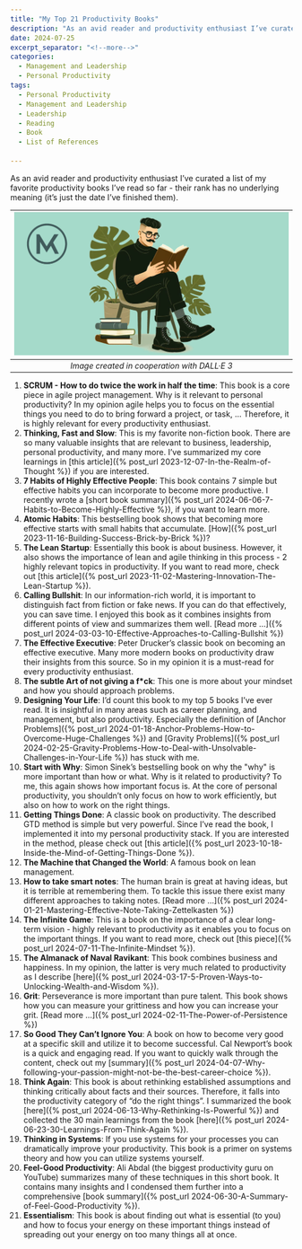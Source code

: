 ```yaml
---
title: "My Top 21 Productivity Books"
description: "As an avid reader and productivity enthusiast I’ve curated a list of my favorite productivity books I’ve read so far - their rank has no underlying meaning (it’s just the date I’ve finished them)."
date: 2024-07-25
excerpt_separator: "<!--more-->"
categories:
  - Management and Leadership
  - Personal Productivity
tags:
  - Personal Productivity
  - Management and Leadership
  - Leadership
  - Reading
  - Book
  - List of References

---
```


As an avid reader and productivity enthusiast I’ve curated a list of my favorite productivity books I’ve read so far - their rank has no underlying meaning (it’s just the date I’ve finished them).

| ![image](/assets/images/MK_Reading.PNG) |
|:--:|
| *Image created in cooperation with DALL·E 3* |

1. **SCRUM - How to do twice the work in half the time**: This book is a core piece in agile project management. Why is it relevant to personal productivity? In my opinion agile helps you to focus on the essential things you need to do to bring forward a project, or task, … Therefore, it is highly relevant for every productivity enthusiast.
2. **Thinking, Fast and Slow**: This is my favorite non-fiction book. There are so many valuable insights that are relevant to business, leadership, personal productivity, and many more. I’ve summarized my core learnings in [this article]({% post_url 2023-12-07-In-the-Realm-of-Thought %}) if you are interested.
3. **7 Habits of Highly Effective People**: This book contains 7 simple but effective habits you can incorporate to become more productive. I recently wrote a [short book summary]({% post_url 2024-06-06-7-Habits-to-Become-Highly-Effective %}), if you want to learn more.
4. **Atomic Habits**: This bestselling book shows that becoming more effective starts with small habits that accumulate. [How]({% post_url 2023-11-16-Building-Success-Brick-by-Brick %})?
5. **The Lean Startup**: Essentially this book is about business. However, it also shows the importance of lean and agile thinking in this process - 2 highly relevant topics in productivity. If you want to read more, check out [this article]({% post_url 2023-11-02-Mastering-Innovation-The-Lean-Startup %}).
6. **Calling Bullshit**: In our information-rich world, it is important to distinguish fact from fiction or fake news. If you can do that effectively, you can save time. I enjoyed this book as it combines insights from different points of view and summarizes them well. [Read more …]({% post_url 2024-03-03-10-Effective-Approaches-to-Calling-Bullshit %})
7. **The Effective Executive**: Peter Drucker’s classic book on becoming an effective executive. Many more modern books on productivity draw their insights from this source. So in my opinion it is a must-read for every productivity enthusiast.
8. **The subtle Art of not giving a f*ck**: This one is more about your mindset and how you should approach problems.
9. **Designing Your Life**: I’d count this book to my top 5 books I’ve ever read. It is insightful in many areas such as career planning, and management, but also productivity. Especially the definition of [Anchor Problems]({% post_url 2024-01-18-Anchor-Problems-How-to-Overcome-Huge-Challenges %}) and [Gravity Problems]({% post_url 2024-02-25-Gravity-Problems-How-to-Deal-with-Unsolvable-Challenges-in-Your-Life %}) has stuck with me.
10. **Start with Why**: Simon Sinek’s bestselling book on why the "why" is more important than how or what. Why is it related to productivity? To me, this again shows how important focus is. At the core of personal productivity, you shouldn’t only focus on how to work efficiently, but also on how to work on the right things.
11. **Getting Things Done**: A classic book on productivity. The described GTD method is simple but very powerful. Since I’ve read the book, I implemented it into my personal productivity stack. If you are interested in the method, please check out [this article]({% post_url 2023-10-18-Inside-the-Mind-of-Getting-Things-Done %}).
12. **The Machine that Changed the World**: A famous book on lean management.
13. **How to take smart notes**: The human brain is great at having ideas, but it is terrible at remembering them. To tackle this issue there exist many different approaches to taking notes. [Read more …]({% post_url 2024-01-21-Mastering-Effective-Note-Taking-Zettelkasten %})
14. **The Infinite Game**: This is a book on the importance of a clear long-term vision - highly relevant to productivity as it enables you to focus on the important things. If you want to read more, check out [this piece]({% post_url 2024-07-11-The-Infinite-Mindset %}).
15. **The Almanack of Naval Ravikant**: This book combines business and happiness. In my opinion, the latter is very much related to productivity as I describe [here]({% post_url 2024-03-17-5-Proven-Ways-to-Unlocking-Wealth-and-Wisdom %}).
16. **Grit**: Perseverance is more important than pure talent. This book shows how you can measure your grittiness and how you can increase your grit. [Read more …]({% post_url 2024-02-11-The-Power-of-Persistence %})
17. **So Good They Can’t Ignore You**: A book on how to become very good at a specific skill and utilize it to become successful. Cal Newport’s book is a quick and engaging read. If you want to quickly walk through the content, check out my [summary]({% post_url 2024-04-07-Why-following-your-passion-might-not-be-the-best-career-choice %}).
18. **Think Again**: This book is about rethinking established assumptions and thinking critically about facts and their sources. Therefore, it falls into the productivity category of “do the right things”. I summarized the book [here]({% post_url 2024-06-13-Why-Rethinking-Is-Powerful %}) and collected the 30 main learnings from the book [here]({% post_url 2024-06-23-30-Learnings-From-Think-Again %}).
19. **Thinking in Systems**: If you use systems for your processes you can dramatically improve your productivity. This book is a primer on systems theory and how you can utilize systems yourself.
20. **Feel-Good Productivity**: Ali Abdal (the biggest productivity guru on YouTube) summarizes many of these techniques in this short book. It contains many insights and I condensed them further into a comprehensive [book summary]({% post_url 2024-06-30-A-Summary-of-Feel-Good-Productivity %}).
21. **Essentialism**: This book is about finding out what is essential (to you) and how to focus your energy on these important things instead of spreading out your energy on too many things all at once.